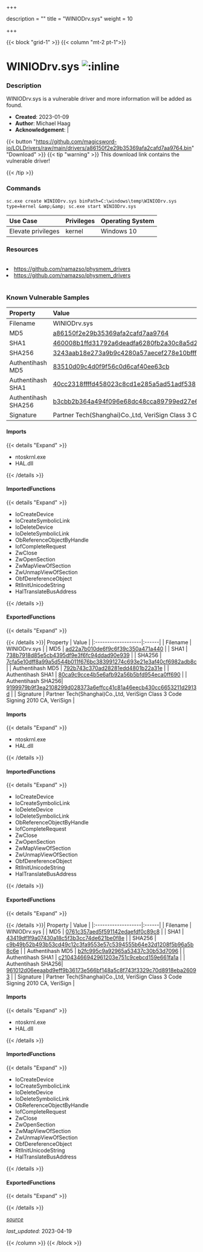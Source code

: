 +++

description = ""
title = "WINIODrv.sys"
weight = 10

+++


{{< block "grid-1" >}}
{{< column "mt-2 pt-1">}}


# WINIODrv.sys ![:inline](/images/twitter_verified.png) 


### Description

WINIODrv.sys is a vulnerable driver and more information will be added as found.

- **Created**: 2023-01-09
- **Author**: Michael Haag
- **Acknowledgement**:  | [](https://twitter.com/)

{{< button "https://github.com/magicsword-io/LOLDrivers/raw/main/drivers/a86150f2e29b35369afa2cafd7aa9764.bin" "Download" >}}
{{< tip "warning" >}}
This download link contains the vulnerable driver!

{{< /tip >}}

### Commands

```
sc.exe create WINIODrv.sys binPath=C:\windows\temp\WINIODrv.sys type=kernel &amp;&amp; sc.exe start WINIODrv.sys
```

| Use Case | Privileges | Operating System | 
|:---- | ---- | ---- |
| Elevate privileges | kernel | Windows 10 |

### Resources
<br>
<li><a href=" https://github.com/namazso/physmem_drivers"> https://github.com/namazso/physmem_drivers</a></li>
<li><a href="https://github.com/namazso/physmem_drivers">https://github.com/namazso/physmem_drivers</a></li>
<br>

### Known Vulnerable Samples

| Property           | Value |
|:-------------------|:------|
| Filename           | WINIODrv.sys |
| MD5                | [a86150f2e29b35369afa2cafd7aa9764](https://www.virustotal.com/gui/file/a86150f2e29b35369afa2cafd7aa9764) |
| SHA1               | [460008b1ffd31792a6deadfa6280fb2a30c8a5d2](https://www.virustotal.com/gui/file/460008b1ffd31792a6deadfa6280fb2a30c8a5d2) |
| SHA256             | [3243aab18e273a9b9c4280a57aecef278e10bfff19abb260d7a7820e41739099](https://www.virustotal.com/gui/file/3243aab18e273a9b9c4280a57aecef278e10bfff19abb260d7a7820e41739099) |
| Authentihash MD5   | [83510d09c4d0f9f56c0d6caf40ee63cb](https://www.virustotal.com/gui/search/authentihash%253A83510d09c4d0f9f56c0d6caf40ee63cb) |
| Authentihash SHA1  | [40cc2318ffffd458023c8cd1e285a5ad51adf538](https://www.virustotal.com/gui/search/authentihash%253A40cc2318ffffd458023c8cd1e285a5ad51adf538) |
| Authentihash SHA256| [b3cbb2b364a494f096e68dc48cca89799ed27e6b97b17633036e363a98fd4421](https://www.virustotal.com/gui/search/authentihash%253Ab3cbb2b364a494f096e68dc48cca89799ed27e6b97b17633036e363a98fd4421) |
| Signature         | Partner Tech(Shanghai)Co.,Ltd, VeriSign Class 3 Code Signing 2010 CA, VeriSign   |


#### Imports
{{< details "Expand" >}}
* ntoskrnl.exe
* HAL.dll

{{< /details >}}
#### ImportedFunctions
{{< details "Expand" >}}
* IoCreateDevice
* IoCreateSymbolicLink
* IoDeleteDevice
* IoDeleteSymbolicLink
* ObReferenceObjectByHandle
* IofCompleteRequest
* ZwClose
* ZwOpenSection
* ZwMapViewOfSection
* ZwUnmapViewOfSection
* ObfDereferenceObject
* RtlInitUnicodeString
* HalTranslateBusAddress

{{< /details >}}
#### ExportedFunctions
{{< details "Expand" >}}

{{< /details >}}| Property           | Value |
|:-------------------|:------|
| Filename           | WINIODrv.sys |
| MD5                | [ad22a7b010de6f9c6f39c350a471a440](https://www.virustotal.com/gui/file/ad22a7b010de6f9c6f39c350a471a440) |
| SHA1               | [738b7918d85e5cb4395df9e3f6fc94ddad90e939](https://www.virustotal.com/gui/file/738b7918d85e5cb4395df9e3f6fc94ddad90e939) |
| SHA256             | [7cfa5e10dff8a99a5d544b011f676bc383991274c693e21e3af40cf6982adb8c](https://www.virustotal.com/gui/file/7cfa5e10dff8a99a5d544b011f676bc383991274c693e21e3af40cf6982adb8c) |
| Authentihash MD5   | [792b743c370ad28281edd4801b22a31e](https://www.virustotal.com/gui/search/authentihash%253A792b743c370ad28281edd4801b22a31e) |
| Authentihash SHA1  | [80ca9c9cce4b5e6afb92a56b5bfd954eca0ff690](https://www.virustotal.com/gui/search/authentihash%253A80ca9c9cce4b5e6afb92a56b5bfd954eca0ff690) |
| Authentihash SHA256| [9199979b9f3ea2108299d028373a6effcc41c81a46eecb430cc6653211d2913d](https://www.virustotal.com/gui/search/authentihash%253A9199979b9f3ea2108299d028373a6effcc41c81a46eecb430cc6653211d2913d) |
| Signature         | Partner Tech(Shanghai)Co.,Ltd, VeriSign Class 3 Code Signing 2010 CA, VeriSign   |


#### Imports
{{< details "Expand" >}}
* ntoskrnl.exe
* HAL.dll

{{< /details >}}
#### ImportedFunctions
{{< details "Expand" >}}
* IoCreateDevice
* IoCreateSymbolicLink
* IoDeleteDevice
* IoDeleteSymbolicLink
* ObReferenceObjectByHandle
* IofCompleteRequest
* ZwClose
* ZwOpenSection
* ZwMapViewOfSection
* ZwUnmapViewOfSection
* ObfDereferenceObject
* RtlInitUnicodeString
* HalTranslateBusAddress

{{< /details >}}
#### ExportedFunctions
{{< details "Expand" >}}

{{< /details >}}| Property           | Value |
|:-------------------|:------|
| Filename           | WINIODrv.sys |
| MD5                | [0761c357aed5f591142edaefdf0c89c8](https://www.virustotal.com/gui/file/0761c357aed5f591142edaefdf0c89c8) |
| SHA1               | [43419df1f9a07430a18c5f3b3cc74de621be0f8e](https://www.virustotal.com/gui/file/43419df1f9a07430a18c5f3b3cc74de621be0f8e) |
| SHA256             | [c9b49b52b493b53cd49c12c3fa9553e57c5394555b64e32d1208f5b96a5b8c6e](https://www.virustotal.com/gui/file/c9b49b52b493b53cd49c12c3fa9553e57c5394555b64e32d1208f5b96a5b8c6e) |
| Authentihash MD5   | [b2fc995c9a92965a53437c30b53d7096](https://www.virustotal.com/gui/search/authentihash%253Ab2fc995c9a92965a53437c30b53d7096) |
| Authentihash SHA1  | [c21043466942961203e751c9cebcd159e661fa1a](https://www.virustotal.com/gui/search/authentihash%253Ac21043466942961203e751c9cebcd159e661fa1a) |
| Authentihash SHA256| [961012d06eeaabd9eff9b36173e566bf148a5c8f743f3329c70d8918eba26093](https://www.virustotal.com/gui/search/authentihash%253A961012d06eeaabd9eff9b36173e566bf148a5c8f743f3329c70d8918eba26093) |
| Signature         | Partner Tech(Shanghai)Co.,Ltd, VeriSign Class 3 Code Signing 2010 CA, VeriSign   |


#### Imports
{{< details "Expand" >}}
* ntoskrnl.exe
* HAL.dll

{{< /details >}}
#### ImportedFunctions
{{< details "Expand" >}}
* IoCreateDevice
* IoCreateSymbolicLink
* IoDeleteDevice
* IoDeleteSymbolicLink
* ObReferenceObjectByHandle
* IofCompleteRequest
* ZwClose
* ZwOpenSection
* ZwMapViewOfSection
* ZwUnmapViewOfSection
* ObfDereferenceObject
* RtlInitUnicodeString
* HalTranslateBusAddress

{{< /details >}}
#### ExportedFunctions
{{< details "Expand" >}}

{{< /details >}}


[*source*](https://github.com/magicsword-io/LOLDrivers/tree/main/yaml/winiodrv.yaml)

*last_updated:* 2023-04-19








{{< /column >}}
{{< /block >}}
